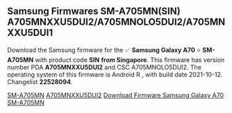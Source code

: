 <h2>Samsung Firmwares SM-A705MN(SIN) A705MNXXU5DUI2/A705MNOLO5DUI2/A705MNXXU5DUI1</h2>
Download the Samsung firmware for the ✅ <strong>Samsung Galaxy A70 </strong> ⭐ <strong>SM-A705MN</strong> with product code <strong>SIN</strong> <strong> from Singapore</strong>. This firmware has version number PDA <strong>A705MNXXU5DUI2</strong> and CSC A705MNOLO5DUI2. The operating system of this firmware is Android R , with build date 2021-10-12. Changelist <strong>22528094</strong>.


[SM-A705MN](https://samfirm.shop/samsung/model/SM-A705MN)
[A705MNXXU5DUI2](https://samfirm.shop/samsung/pda/A705MNXXU5DUI2)
[Download Firmware Samsung Galaxy A70 SM-A705MN](https://samfirm.shop/samsung/firmware/464714)
